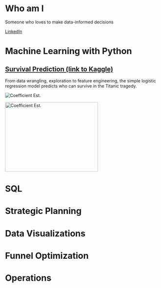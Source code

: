 # Who am I

Someone who loves to make data-informed decisions 

[LinkedIn](https://www.linkedin.com/in/lukehcliu/)

# Machine Learning with Python

## [Survival Prediction (link to Kaggle)](https://www.kaggle.com/skywalkerhc/titanic/machine-learning-for-survival-prediction-2)
From data wrangling, exploration to feature engineering, the simple logistic regression model predicts who can survive in the Titanic tragedy.

![Coefficient Est.](https://github.com/LukeHC/The-Quantitative-Decision/blob/master/Kaggle/Coefficient%20Est..png)

<img src="https://github.com/LukeHC/The-Quantitative-Decision/blob/master/Kaggle/Coefficient%20Est..png" alt="Coefficient Est." style="width:304px;height:228px;">

# SQL

# Strategic Planning

# Data Visualizations
 
# Funnel Optimization

# Operations



